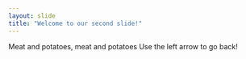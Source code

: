 ```yaml
---
layout: slide
title: "Welcome to our second slide!"
---
```

Meat and potatoes, meat and potatoes
Use the left arrow to go back!
